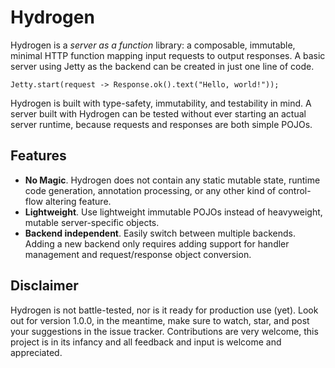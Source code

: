 # Hydrogen

Hydrogen is a *server as a function* library: a composable, immutable,
minimal HTTP function mapping input requests to output responses. A basic
server using Jetty as the backend can be created in just one line of code.

	Jetty.start(request -> Response.ok().text("Hello, world!"));

Hydrogen is built with type-safety, immutability, and testability in mind.
A server built with Hydrogen can be tested without ever starting an actual
server runtime, because requests and responses are both simple POJOs.

## Features
 * **No Magic**. Hydrogen does not contain any static mutable state, runtime
 code generation, annotation processing, or any other kind of control-flow
 altering feature.
 * **Lightweight**. Use lightweight immutable POJOs instead of heavyweight,
 mutable server-specific objects.
 * **Backend independent**. Easily switch between multiple backends. Adding
 a new backend only requires adding support for handler management and
 request/response object conversion.

## Disclaimer
Hydrogen is not battle-tested, nor is it ready for production use (yet). Look
out for version 1.0.0, in the meantime, make sure to watch, star, and post
your suggestions in the issue tracker. Contributions are very welcome, this 
project is in its infancy and all feedback and input is welcome and appreciated.
